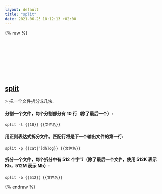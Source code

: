 ```yaml
---
layout: default
title: "split"
date: 2021-06-25 18:12:13 +02:00
---
```

{% raw %}
<h2 id="split">
  <a href="/zh/osx/split.html">split</a> <a href="#split"><svg class="icon">
    <use href="/assets/images/unicode_sprite.svg#link" />
  </svg></a>
</h2>
> 把一个文件拆分成几块.

#### 分割一个文件，每个分割部分有 10 行（除了最后一个）:
```shell
split -l {{10}} {{文件名}}
```
#### 用正则表达式拆分文件。匹配行将是下一个输出文件的第一行:
```shell
split -p {{cat|^[dh]og}} {{文件名}}
```
#### 拆分一个文件，每个拆分中有 512 个字节（除了最后一个文件，使用 512K 表示 Kb，512M 表示 Mb）:
```shell
split -b {{512}} {{文件名}}
```
{% endraw %}